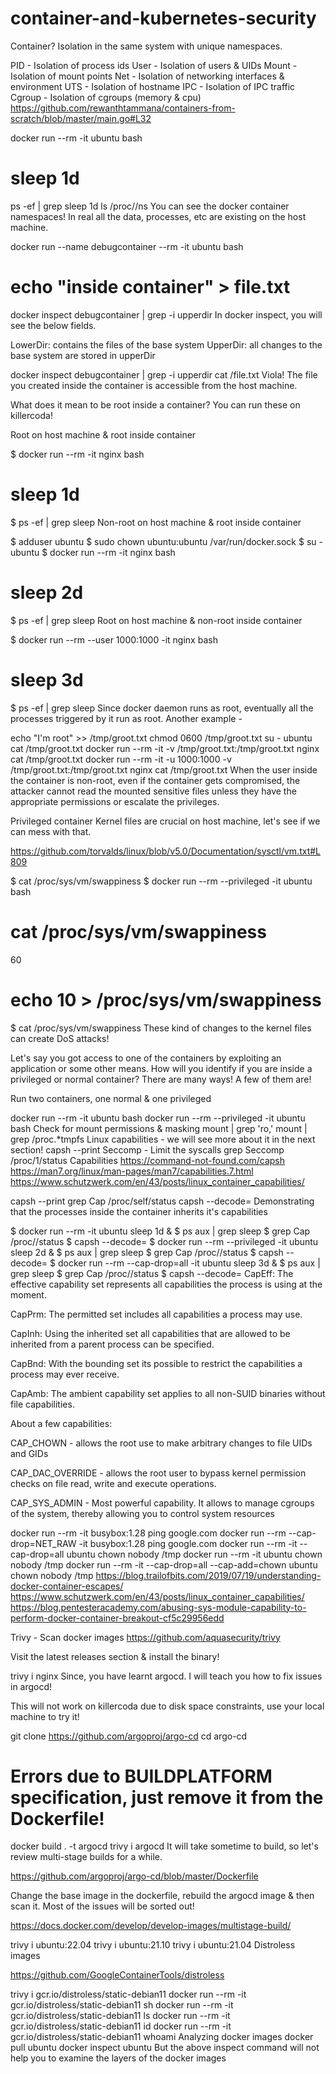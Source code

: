 # container-and-kubernetes-security

Container?
Isolation in the same system with unique namespaces.

PID - Isolation of process ids
User - Isolation of users & UIDs
Mount - Isolation of mount points
Net - Isolation of networking interfaces & environment
UTS - Isolation of hostname
IPC - Isolation of IPC traffic
Cgroup - Isolation of cgroups (memory & cpu)
https://github.com/rewanthtammana/containers-from-scratch/blob/master/main.go#L32

docker run --rm -it ubuntu bash
# sleep 1d
ps -ef | grep sleep 1d
ls /proc/<PID>/ns
You can see the docker container namespaces! In real all the data, processes, etc are existing on the host machine.

docker run --name debugcontainer --rm -it ubuntu bash
# echo "inside container" > file.txt
docker inspect debugcontainer | grep -i upperdir
In docker inspect, you will see the below fields.

LowerDir: contains the files of the base system UpperDir: all changes to the base system are stored in upperDir

docker inspect debugcontainer | grep -i upperdir
cat <upperdir>/file.txt
Viola! The file you created inside the container is accessible from the host machine.

What does it mean to be root inside a container?
You can run these on killercoda!

Root on host machine & root inside container

$ docker run --rm -it nginx bash
# sleep 1d
$ ps -ef | grep sleep
Non-root on host machine & root inside container

$ adduser ubuntu
$ sudo chown ubuntu:ubuntu /var/run/docker.sock
$ su - ubuntu
$ docker run --rm -it nginx bash
# sleep 2d
$ ps -ef | grep sleep
Root on host machine & non-root inside container

$ docker run --rm --user 1000:1000 -it nginx bash
# sleep 3d
$ ps -ef | grep sleep
Since docker daemon runs as root, eventually all the processes triggered by it run as root. Another example -

echo "I'm root" >> /tmp/groot.txt
chmod 0600 /tmp/groot.txt
su - ubuntu
cat /tmp/groot.txt
docker run --rm -it -v /tmp/groot.txt:/tmp/groot.txt nginx cat /tmp/groot.txt
docker run --rm -it -u 1000:1000 -v /tmp/groot.txt:/tmp/groot.txt nginx cat /tmp/groot.txt
When the user inside the container is non-root, even if the container gets compromised, the attacker cannot read the mounted sensitive files unless they have the appropriate permissions or escalate the privileges.

Privileged container
Kernel files are crucial on host machine, let's see if we can mess with that.

https://github.com/torvalds/linux/blob/v5.0/Documentation/sysctl/vm.txt#L809

$ cat /proc/sys/vm/swappiness
$ docker run --rm --privileged -it ubuntu bash
# cat /proc/sys/vm/swappiness
60
# echo 10 > /proc/sys/vm/swappiness
$ cat /proc/sys/vm/swappiness
These kind of changes to the kernel files can create DoS attacks!

Let's say you got access to one of the containers by exploiting an application or some other means. How will you identify if you are inside a privileged or normal container? There are many ways! A few of them are!

Run two containers, one normal & one privileged

docker run --rm -it ubuntu bash
docker run --rm --privileged -it ubuntu bash
Check for mount permissions & masking
mount | grep 'ro,'
mount | grep /proc.*tmpfs
Linux capabilities - we will see more about it in the next section!
capsh --print
Seccomp - Limit the syscalls
grep Seccomp /proc/1/status
Capabilities
https://command-not-found.com/capsh https://man7.org/linux/man-pages/man7/capabilities.7.html https://www.schutzwerk.com/en/43/posts/linux_container_capabilities/

capsh --print
grep Cap /proc/self/status
capsh --decode=<decodeBnd>
Demonstrating that the processes inside the container inherits it's capabilities

$ docker run --rm -it ubuntu sleep 1d &
$ ps aux | grep sleep
$ grep Cap /proc/<pid>/status
$ capsh --decode=<value>
$ docker run --rm --privileged -it ubuntu sleep 2d &
$ ps aux | grep sleep
$ grep Cap /proc/<pid>/status
$ capsh --decode=<value>
$ docker run --rm --cap-drop=all -it ubuntu sleep 3d &
$ ps aux | grep sleep
$ grep Cap /proc/<pid>/status
$ capsh --decode=<value>
CapEff: The effective capability set represents all capabilities the process is using at the moment.

CapPrm: The permitted set includes all capabilities a process may use.

CapInh: Using the inherited set all capabilities that are allowed to be inherited from a parent process can be specified.

CapBnd: With the bounding set its possible to restrict the capabilities a process may ever receive.

CapAmb: The ambient capability set applies to all non-SUID binaries without file capabilities.

About a few capabilities:

CAP_CHOWN - allows the root use to make arbitrary changes to file UIDs and GIDs

CAP_DAC_OVERRIDE - allows the root user to bypass kernel permission checks on file read, write and execute operations.

CAP_SYS_ADMIN - Most powerful capability. It allows to manage cgroups of the system, thereby allowing you to control system resources

docker run --rm -it busybox:1.28 ping google.com
docker run --rm --cap-drop=NET_RAW -it busybox:1.28 ping google.com
docker run --rm -it --cap-drop=all ubuntu chown nobody /tmp
docker run --rm -it ubuntu chown nobody /tmp
docker run --rm -it --cap-drop=all --cap-add=chown ubuntu chown nobody /tmp
https://blog.trailofbits.com/2019/07/19/understanding-docker-container-escapes/
https://www.schutzwerk.com/en/43/posts/linux_container_capabilities/
https://blog.pentesteracademy.com/abusing-sys-module-capability-to-perform-docker-container-breakout-cf5c29956edd

Trivy - Scan docker images
https://github.com/aquasecurity/trivy

Visit the latest releases section & install the binary!

trivy i nginx
Since, you have learnt argocd. I will teach you how to fix issues in argocd!

This will not work on killercoda due to disk space constraints, use your local machine to try it!

git clone https://github.com/argoproj/argo-cd
cd argo-cd
# Errors due to BUILDPLATFORM specification, just remove it from the Dockerfile!
docker build . -t argocd
trivy i argocd
It will take sometime to build, so let's review multi-stage builds for a while.

https://github.com/argoproj/argo-cd/blob/master/Dockerfile

Change the base image in the dockerfile, rebuild the argocd image & then scan it. Most of the issues will be sorted out!

https://docs.docker.com/develop/develop-images/multistage-build/

trivy i ubuntu:22.04
trivy i ubuntu:21.10
trivy i ubuntu:21.04
Distroless images

https://github.com/GoogleContainerTools/distroless

trivy i gcr.io/distroless/static-debian11
docker run --rm -it gcr.io/distroless/static-debian11 sh
docker run --rm -it gcr.io/distroless/static-debian11 ls
docker run --rm -it gcr.io/distroless/static-debian11 id
docker run --rm -it gcr.io/distroless/static-debian11 whoami
Analyzing docker images
docker pull ubuntu
docker inspect ubuntu
But the above inspect command will not help you to examine the layers of the docker images
